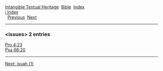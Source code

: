 [Intangible Textual Heritage](../../index)  [Bible](../index) 
[Index](index)   
[i Index](_i_)  
  [Previous](c05974)  [Next](c05976) 

------------------------------------------------------------------------

### &lt;issues&gt; 2 entries

[Pro 4:23](../kjv/pro004.htm#023)  
[Psa 68:20](../kjv/psa068.htm#020)  

------------------------------------------------------------------------

[Next: isuah (1)](c05976)
